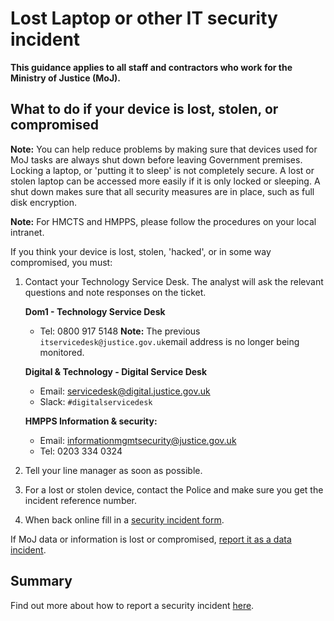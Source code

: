 # Lost Laptop or other IT security incident

**This guidance applies to all staff and contractors who work for the Ministry of Justice \(MoJ\).**

## What to do if your device is lost, stolen, or compromised

**Note:** You can help reduce problems by making sure that devices used for MoJ tasks are always shut down before leaving Government premises. Locking a laptop, or 'putting it to sleep' is not completely secure. A lost or stolen laptop can be accessed more easily if it is only locked or sleeping. A shut down makes sure that all security measures are in place, such as full disk encryption.

**Note:** For HMCTS and HMPPS, please follow the procedures on your local intranet.

If you think your device is lost, stolen, 'hacked', or in some way compromised, you must:

1.  Contact your Technology Service Desk. The analyst will ask the relevant questions and note responses on the ticket.

    **Dom1 - Technology Service Desk**

    -   Tel: 0800 917 5148
    **Note:** The previous `itservicedesk@justice.gov.uk`email address is no longer being monitored.



    **Digital & Technology - Digital Service Desk**

    -   Email: [servicedesk@digital.justice.gov.uk](mailto:servicedesk@digital.justice.gov.uk)
    -   Slack: `#digitalservicedesk`


    **HMPPS Information & security:**

    -   Email: [informationmgmtsecurity@justice.gov.uk](mailto:informationmgmtsecurity@justice.gov.uk)
    -   Tel: 0203 334 0324
2.  Tell your line manager as soon as possible.

3.  For a lost or stolen device, contact the Police and make sure you get the incident reference number.

4.  When back online fill in a [security incident form](https://intranet.justice.gov.uk/guidance/security/report-a-security-incident/).


If MoJ data or information is lost or compromised, [report it as a data incident](https://intranet.justice.gov.uk/guidance/security/report-a-security-incident/reporting-a-data-incident/).

## Summary

Find out more about how to report a security incident [here](https://intranet.justice.gov.uk/guidance/security/report-a-security-incident/).


